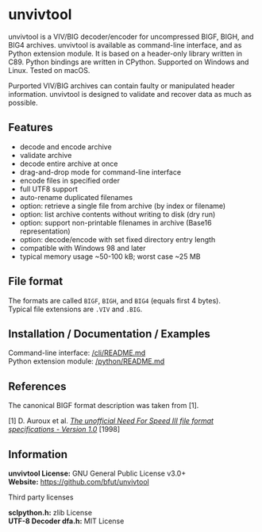 # unvivtool
unvivtool is a VIV/BIG decoder/encoder for uncompressed BIGF, BIGH, and BIG4 archives.
unvivtool is available as command-line interface, and as Python extension module.
It is based on a header-only library written in C89.
Python bindings are written in CPython.
Supported on Windows and Linux. Tested on macOS.

Purported VIV/BIG archives can contain faulty or manipulated header information.
unvivtool is designed to validate and recover data as much as possible.

## Features
* decode and encode archive
* validate archive
* decode entire archive at once
* drag-and-drop mode for command-line interface
* encode files in specified order
* full UTF8 support
* auto-rename duplicated filenames
* option: retrieve a single file from archive (by index or filename)
* option: list archive contents without writing to disk (dry run)
* option: support non-printable filenames in archive (Base16 representation)
* option: decode/encode with set fixed directory entry length
* compatible with Windows 98 and later
* typical memory usage ~50-100 kB; worst case ~25 MB

## File format
The formats are called ``BIGF``, ``BIGH``, and ``BIG4`` (equals first 4 bytes).<br/>
Typical file extensions are ``.VIV`` and ``.BIG``.

## Installation / Documentation / Examples
Command-line interface: [/cli/README.md](/cli/README.md)<br/>
Python extension module: [/python/README.md](/python/README.md)

## References
The canonical BIGF format description was taken from [1].

[1] D. Auroux et al. [_The unofficial Need For Speed III file format specifications - Version 1.0_](/references/unofficial_nfs3_file_specs_10.txt) [1998]

## Information
__unvivtool License:__ GNU General Public License v3.0+<br/>
__Website:__ <https://github.com/bfut/unvivtool>

Third party licenses

__sclpython.h:__ zlib License<br/>
__UTF-8 Decoder dfa.h:__ MIT License
